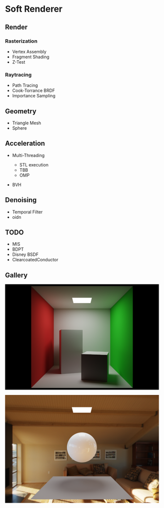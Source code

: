 # Soft Renderer

## Render

### Rasterization

- Vertex Assembly
- Fragment Shading
- Z-Test

### Raytracing

- Path Tracing
- Cook-Torrance BRDF
- Importance Sampling

## Geometry

- Triangle Mesh
- Sphere

## Acceleration

- Multi-Threading
  - STL execution
  - TBB 
  - OMP

- BVH

## Denoising

- Temporal Filter
- oidn

## TODO

- MIS
- BDPT
- Disney BSDF
- ClearcoatedConductor

## Gallery

![2023-06-10 23'33'16](Assets/CornellBox_white.png)

![2023-06-10 23'33'16](Assets/Smooth.png)
